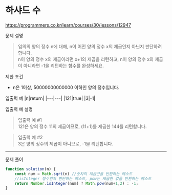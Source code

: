 
# 하샤드 수
https://programmers.co.kr/learn/courses/30/lessons/12947

문제 설명
> 임의의 양의 정수 n에 대해, n이 어떤 양의 정수 x의 제곱인지 아닌지 판단하려 합니다.\
n이 양의 정수 x의 제곱이라면 x+1의 제곱을 리턴하고, n이 양의 정수 x의 제곱이 아니라면 -1을 리턴하는 함수를 완성하세요.

제한 조건
+ n은 1이상, 50000000000000 이하인 양의 정수입니다.

입출력 예
|n|return|
|---|---|
|121|true|
|3|-1|

입출력 예 설명
> 입출력 예 #1\
121은 양의 정수 11의 제곱이므로, (11+1)를 제곱한 144를 리턴합니다.

> 입출력 예 #2\
3은 양의 정수의 제곱이 아니므로, -1을 리턴합니다.

------------------------

문제 풀이
```javascript
function solution(n) { 
	const num = Math.sqrt(n) //숫자의 제곱근을 반환하는 메소드
	//isInteger 정수인지 판단하는 메소드, pow는 제곱한 값을 반환하는 메소드
	return Number.isInteger(num) ? Math.pow(num+1,2) : -1;
}
```